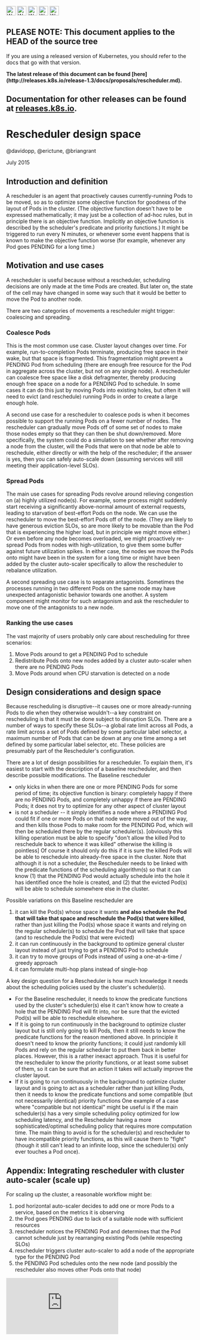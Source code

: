 <!-- BEGIN MUNGE: UNVERSIONED_WARNING -->

<!-- BEGIN STRIP_FOR_RELEASE -->

<img src="http://kubernetes.io/img/warning.png" alt="WARNING"
     width="25" height="25">
<img src="http://kubernetes.io/img/warning.png" alt="WARNING"
     width="25" height="25">
<img src="http://kubernetes.io/img/warning.png" alt="WARNING"
     width="25" height="25">
<img src="http://kubernetes.io/img/warning.png" alt="WARNING"
     width="25" height="25">
<img src="http://kubernetes.io/img/warning.png" alt="WARNING"
     width="25" height="25">

<h2>PLEASE NOTE: This document applies to the HEAD of the source tree</h2>

If you are using a released version of Kubernetes, you should
refer to the docs that go with that version.

<!-- TAG RELEASE_LINK, added by the munger automatically -->
<strong>
The latest release of this document can be found
[here](http://releases.k8s.io/release-1.3/docs/proposals/rescheduler.md).

Documentation for other releases can be found at
[releases.k8s.io](http://releases.k8s.io).
</strong>
--

<!-- END STRIP_FOR_RELEASE -->

<!-- END MUNGE: UNVERSIONED_WARNING -->

# Rescheduler design space

@davidopp, @erictune, @briangrant

July 2015

## Introduction and definition

A rescheduler is an agent that proactively causes currently-running
Pods to be moved, so as to optimize some objective function for
goodness of the layout of Pods in the cluster. (The objective function
doesn't have to be expressed mathematically; it may just be a
collection of ad-hoc rules, but in principle there is an objective
function. Implicitly an objective function is described by the
scheduler's predicate and priority functions.) It might be triggered
to run every N minutes, or whenever some event happens that is known
to make the objective function worse (for example, whenever any Pod goes
PENDING for a long time.)

## Motivation and use cases

A rescheduler is useful because without a rescheduler, scheduling
decisions are only made at the time Pods are created. But later on,
the state of the cell may have changed in some way such that it would
be better to move the Pod to another node.

There are two categories of movements a rescheduler might trigger: coalescing
and spreading.

### Coalesce Pods

This is the most common use case. Cluster layout changes over time. For
example, run-to-completion Pods terminate, producing free space in their wake, but that space
is fragmented. This fragmentation might prevent a PENDING Pod from scheduling
(there are enough free resource for the Pod in aggregate across the cluster,
but not on any single node). A rescheduler can coalesce free space like a
disk defragmenter, thereby producing enough free space on a node for a PENDING
Pod to schedule. In some cases it can do this just by moving Pods into existing
holes, but often it will need to evict (and reschedule) running Pods in order to
create a large enough hole.

A second use case for a rescheduler to coalesce pods is when it becomes possible
to support the running Pods on a fewer number of nodes. The rescheduler can
gradually move Pods off of some set of nodes to make those nodes empty so
that they can then be shut down/removed. More specifically,
the system could do a simulation to see whether after removing a node from the
cluster, will the Pods that were on that node be able to reschedule,
either directly or with the help of the rescheduler; if the answer is
yes, then you can safely auto-scale down (assuming services will still
meeting their application-level SLOs).

### Spread Pods

The main use cases for spreading Pods revolve around relieving congestion on (a) highly
utilized node(s). For example, some process might suddenly start receiving a significantly
above-normal amount of external requests, leading to starvation of best-effort
Pods on the node. We can use the rescheduler to move the best-effort Pods off of the
node. (They are likely to have generous eviction SLOs, so are more likely to be movable
than the Pod that is experiencing the higher load, but in principle we might move either.)
Or even before any node becomes overloaded, we might proactively re-spread Pods from nodes
with high-utilization, to give them some buffer against future utilization spikes. In either
case, the nodes we move the Pods onto might have been in the system for a long time or might
have been added by the cluster auto-scaler specifically to allow the rescheduler to
rebalance utilization.

A second spreading use case is to separate antagonists.
Sometimes the processes running in two different Pods on the same node
may have unexpected antagonistic
behavior towards one another. A system component might monitor for such
antagonism and ask the rescheduler to move one of the antagonists to a new node.

### Ranking the use cases

The vast majority of users probably only care about rescheduling for three scenarios:

1. Move Pods around to get a PENDING Pod to schedule
1. Redistribute Pods onto new nodes added by a cluster auto-scaler when there are no PENDING Pods
1. Move Pods around when CPU starvation is detected on a node

## Design considerations and design space

Because rescheduling is disruptive--it causes one or more
already-running Pods to die when they otherwise wouldn't--a key
constraint on rescheduling is that it must be done subject to
disruption SLOs. There are a number of ways to specify these SLOs--a
global rate limit across all Pods, a rate limit across a set of Pods
defined by some particular label selector, a maximum number of Pods
that can be down at any one time among a set defined by some
particular label selector, etc. These policies are presumably part of
the Rescheduler's configuration.

There are a lot of design possibilities for a rescheduler. To explain
them, it's easiest to start with the description of a baseline
rescheduler, and then describe possible modifications. The Baseline
rescheduler
* only kicks in when there are one or more PENDING Pods for some period of time; its objective function is binary: completely happy if there are no PENDING Pods, and completely unhappy if there are PENDING Pods; it does not try to optimize for any other aspect of cluster layout
* is not a scheduler -- it simply identifies a node where a PENDING Pod could fit if one or more Pods on that node were moved out of the way, and then kills those Pods to make room for the PENDING Pod, which will then be scheduled there by the regular scheduler(s).  [obviously this killing operation must be able to specify "don't allow the killed Pod to reschedule back to whence it was killed" otherwise the killing is pointless] Of course it should only do this if it is sure the killed Pods will be able to reschedule into already-free space in the cluster. Note that although it is not a scheduler, the Rescheduler needs to be linked with the predicate functions of the scheduling algorithm(s) so that it can know (1) that the PENDING Pod would actually schedule into the hole it has identified once the hole is created, and (2) that the evicted Pod(s) will be able to schedule somewhere else in the cluster.

Possible variations on this Baseline rescheduler are

1. it can kill the Pod(s) whose space it wants **and also schedule the Pod that will take that space and reschedule the Pod(s) that were killed**, rather than just killing the Pod(s) whose space it wants and relying on the regular scheduler(s) to schedule the Pod that will take that space (and to reschedule the Pod(s) that were evicted)
1. it can run continuously in the background to optimize general cluster layout instead of just trying to get a PENDING Pod to schedule
1. it can try to move groups of Pods instead of using a one-at-a-time / greedy approach
1. it can formulate multi-hop plans instead of single-hop

A key design question for a Rescheduler is how much knowledge it needs about the scheduling policies used by the cluster's scheduler(s).
* For the Baseline rescheduler, it needs to know the predicate functions used by the cluster's scheduler(s) else it can't know how to create a hole that the PENDING Pod will fit into, nor be sure that the evicted Pod(s) will be able to reschedule elsewhere.
* If it is going to run continuously in the background to optimize cluster layout but is still only going to kill Pods, then it still needs to know the predicate functions for the reason mentioned above. In principle it doesn't need to know the priority functions; it could just randomly kill Pods and rely on the regular scheduler to put them back in better places. However, this is a rather inexact approach. Thus it is useful for the rescheduler to know the priority functions, or at least some subset of them, so it can be sure that an action it takes will actually improve the cluster layout.
* If it is going to run continuously in the background to optimize cluster layout and is going to act as a scheduler rather than just killing Pods, then it needs to know the predicate functions and some compatible (but not necessarily identical) priority functions  One example of a case where "compatible but not identical" might be useful is if the main scheduler(s) has a very simple scheduling policy optimized for low scheduling latency, and the Rescheduler having a more sophisticated/optimal scheduling policy that requires more computation time. The main thing to avoid is for the scheduler(s) and rescheduler to have incompatible priority functions, as this will cause them to "fight" (though it still can't lead to an infinite loop, since the scheduler(s) only ever touches a Pod once).

## Appendix: Integrating rescheduler with cluster auto-scaler (scale up)

For scaling up the cluster, a reasonable workflow might be:

1. pod horizontal auto-scaler decides to add one or more Pods to a service, based on the metrics it is observing
1. the Pod goes PENDING due to lack of a suitable node with sufficient resources
1. rescheduler notices the PENDING Pod and determines that the Pod cannot schedule just by rearranging existing Pods (while respecting SLOs)
1. rescheduler triggers cluster auto-scaler to add a node of the appropriate type for the PENDING Pod
1. the PENDING Pod schedules onto the new node (and possibly the rescheduler also moves other Pods onto that node)

<!-- BEGIN MUNGE: GENERATED_ANALYTICS -->
[![Analytics](https://kubernetes-site.appspot.com/UA-36037335-10/GitHub/docs/proposals/rescheduler.md?pixel)]()
<!-- END MUNGE: GENERATED_ANALYTICS -->
